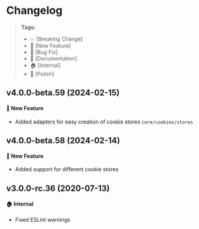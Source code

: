 Changelog
=========

> **Tags:**
> - :boom:       [Breaking Change]
> - :rocket:     [New Feature]
> - :bug:        [Bug Fix]
> - :memo:       [Documentation]
> - :house:      [Internal]
> - :nail_care:  [Polish]

## v4.0.0-beta.59 (2024-02-15)

#### :rocket: New Feature

* Added adapters for easy creation of cookie stores `core/cookies/stores`

## v4.0.0-beta.58 (2024-02-14)

#### :rocket: New Feature

* Added support for different cookie stores

## v3.0.0-rc.36 (2020-07-13)

#### :house: Internal

* Fixed ESLint warnings
